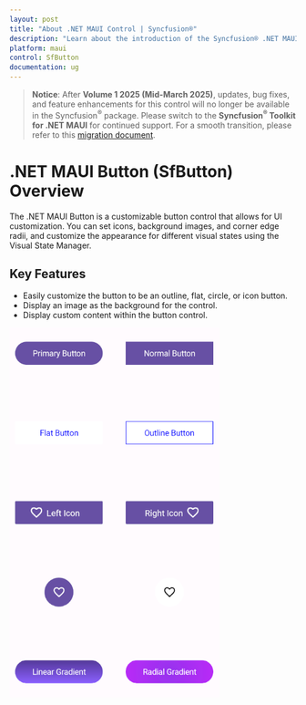 ```yaml
---
layout: post
title: "About .NET MAUI Control | Syncfusion®"
description: "Learn about the introduction of the Syncfusion® .NET MAUI Button (SfButton) control, its elements, and more."
platform: maui
control: SfButton
documentation: ug
---
```


> **Notice**: After **Volume 1 2025 (Mid-March 2025)**, updates, bug fixes, and feature enhancements for this control will no longer be available in the Syncfusion<sup>®</sup> package. Please switch to the **Syncfusion<sup>®</sup> Toolkit for .NET MAUI** for continued support. For a smooth transition, please refer to this [migration document](https://help.syncfusion.com/maui-toolkit/migration).

# .NET MAUI Button (SfButton) Overview

The .NET MAUI Button is a customizable button control that allows for UI customization. You can set icons, background images, and corner edge radii, and customize the appearance for different visual states using the Visual State Manager.

## Key Features

- Easily customize the button to be an outline, flat, circle, or icon button.
- Display an image as the background for the control.
- Display custom content within the button control.

![Overview image of SfButton](Images/overview/Overview.png)

